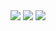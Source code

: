 <img src = "C:\Users\82103\OneDrive\사진\Screenshots\스크린샷 2025-01-26 214754.png" />
<img src = "C:\Users\82103\OneDrive\사진\Screenshots\스크린샷 2025-01-26 220434.png" />
<img src = "C:\Users\82103\OneDrive\사진\Screenshots\스크린샷 2025-01-26 220422.png" />
